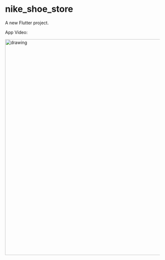 # nike_shoe_store

A new Flutter project.

App Video: 



<img src="https://github.com/suryaa62/Show-Store/blob/master/AppGif.gif" alt="drawing" width="700"/>
